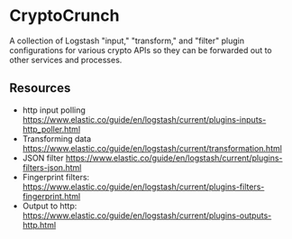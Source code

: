 # CryptoCrunch

A collection of Logstash "input," "transform," and "filter" plugin configurations for various crypto APIs so they can be forwarded out to other services and processes.

## Resources

* http input polling https://www.elastic.co/guide/en/logstash/current/plugins-inputs-http_poller.html
* Transforming data https://www.elastic.co/guide/en/logstash/current/transformation.html
* JSON filter https://www.elastic.co/guide/en/logstash/current/plugins-filters-json.html
* Fingerprint filters: https://www.elastic.co/guide/en/logstash/current/plugins-filters-fingerprint.html
* Output to http: https://www.elastic.co/guide/en/logstash/current/plugins-outputs-http.html
